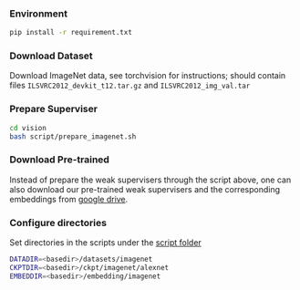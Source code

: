 ### Environment

```bash
pip install -r requirement.txt
```

### Download Dataset

Download ImageNet data, see torchvision for instructions; should contain files `ILSVRC2012_devkit_t12.tar.gz` and `ILSVRC2012_img_val.tar`

### Prepare Superviser

```bash
cd vision
bash script/prepare_imagenet.sh
```

### Download Pre-trained

Instead of prepare the weak supervisers through the script above, one can also download our pre-trained weak supervisers and the corresponding embeddings from [google drive](https://drive.google.com/drive/folders/1EA_TCZavnuJK3_NPvmE-23gUK8xzey8Z?usp=drive_link).

### Configure directories

Set directories in the scripts under the [script folder](script)

```bash
DATADIR=<basedir>/datasets/imagenet
CKPTDIR=<basedir>/ckpt/imagenet/alexnet
EMBEDDIR=<basedir>/embedding/imagenet
```

